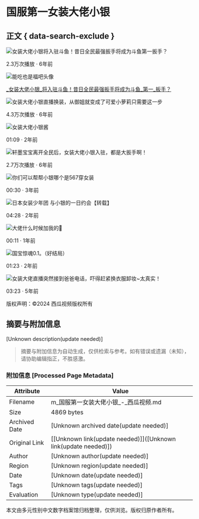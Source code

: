 # 国服第一女装大佬小银

## 正文 { data-search-exclude }


![女装大佬小银将入驻斗鱼！昔日全民最强扳手将成为斗鱼第一扳手？](//p26-sign.bdxiguaimg.com/pgc-image/1536390303462e34b49b298~tplv-pk90l89vgd-crop-center:864:486.jpeg?appId=1768&biz_tag=video1609_custom%2Fnone&channelId=0&customType=custom%2Fnone&from=401_large_image_list&imageType=video1609&isImmersiveScene=0&is_stream=0&lk3s=9d3f5bff&logId=202501212224338FAE07C796BBE3131864&requestFrom=401&x-expires=1769005474&x-signature=JW0h60SHNMQhEHlH1rtHv0wgYiU%3D)

2.3万次播放 · 6年前

![能吃也是福吧头像](//p9.bdxiguaimg.com/img/mosaic-legacy/ff2600004789f5424f91~72x72.image)

[_女装大佬小银_将入驻斗鱼！昔日全民最强扳手将成为斗鱼_第一_扳手？](https://www.ixigua.com/6598749364259127816)

![女装大佬小银直播换装，从御姐就变成了可爱小萝莉只需要这一步](//p26-sign.bdxiguaimg.com/mosaic-legacy/5f8b00091c49e79af61d~tplv-pk90l89vgd-crop-center:864:486.jpeg?appId=1768&biz_tag=video1609_custom%2Fnone&channelId=0&customType=custom%2Fnone&from=401_large_image_list&imageType=video1609&isImmersiveScene=0&is_stream=0&lk3s=9d3f5bff&logId=202501212224338FAE07C796BBE3131864&requestFrom=401&x-expires=1769005474&x-signature=764y4JavwhP9LVJTzxY3XTC%2B6ww%3D)

4.3万次播放 · 6年前

![女装大佬小银酱](//p26-sign.bdxiguaimg.com/tos-cn-i-0026/5e6705583534464a887c06e57850d68b~tplv-pk90l89vgd-crop-center:864:486.jpeg?appId=1768&biz_tag=video1609_custom%2Fnone&channelId=0&customType=custom%2Fnone&from=401_large_image_list&imageType=video1609&isImmersiveScene=0&is_stream=0&lk3s=9d3f5bff&logId=202501212224338FAE07C796BBE3131864&requestFrom=401&x-expires=1769005474&x-signature=7yMMakMeFWPulhJFTcyIQQdXY9Y%3D)

01:09 · 2年前

![轩墨宝宝离开全民后，女装大佬小银入驻，都是大扳手啊！](//p3-sign.bdxiguaimg.com/mosaic-legacy/60790007bdc292347d24~tplv-pk90l89vgd-crop-center:864:486.jpeg?appId=1768&biz_tag=video1609_custom%2Fnone&channelId=0&customType=custom%2Fnone&from=401_large_image_list&imageType=video1609&isImmersiveScene=0&is_stream=0&lk3s=9d3f5bff&logId=202501212224338FAE07C796BBE3131864&requestFrom=401&x-expires=1769005474&x-signature=w6uis8S81CkcPHQBGKGyuCCwBqM%3D)

2.7万次播放 · 6年前

![你们可以帮帮小银哪个是567穿女装](//p3-sign.bdxiguaimg.com/tos-cn-i-0026/919418321e634fcf9ae3c5c56391478b~tplv-pk90l89vgd-crop-center:864:486.jpeg?appId=1768&biz_tag=video1609_custom%2Fnone&channelId=0&customType=custom%2Fnone&from=401_large_image_list&imageType=video1609&isImmersiveScene=0&is_stream=0&lk3s=9d3f5bff&logId=202501212224338FAE07C796BBE3131864&requestFrom=401&x-expires=1769005474&x-signature=YEDKHspO4ELjDUhzvAJRSgKp2%2Fo%3D)

00:30 · 3年前

![日本女装少年团 与小银的一日约会【转载】](//p3-sign.bdxiguaimg.com/tos-cn-i-0004/624d77a91b5545bea91067c68a8e0caa~tplv-pk90l89vgd-crop-center:864:486.jpeg?appId=1768&biz_tag=video1609_custom%2Fnone&channelId=0&customType=custom%2Fnone&from=401_large_image_list&imageType=video1609&isImmersiveScene=0&is_stream=0&lk3s=9d3f5bff&logId=202501212224338FAE07C796BBE3131864&requestFrom=401&x-expires=1769005474&x-signature=qCQcTNKc7bYy5%2BkmV3jTZKXZoZ0%3D)

04:28 · 2年前

![大佬什么时候加我的🤔](//p26-sign.bdxiguaimg.com/tos-cn-i-0026/e50f65fdd05a4bcd9fab882c1e1d8843~tplv-pk90l89vgd-crop-center:864:486.jpeg?appId=1768&biz_tag=video1609_custom%2Fnone&channelId=0&customType=custom%2Fnone&from=401_large_image_list&imageType=video1609&isImmersiveScene=0&is_stream=0&lk3s=9d3f5bff&logId=202501212224338FAE07C796BBE3131864&requestFrom=401&x-expires=1769005474&x-signature=ndXOlZs5HyqOEtFE9SF21W5c%2B%2Fk%3D)

00:11 · 1年前

![国宝惊魂0.1。（好结局）](//p3-sign.bdxiguaimg.com/tos-cn-i-0026/7e6f4087a1754bf8841faac13349acc0~tplv-pk90l89vgd-crop-center:864:486.jpeg?appId=1768&biz_tag=video1609_custom%2Fnone&channelId=0&customType=custom%2Fnone&from=401_large_image_list&imageType=video1609&isImmersiveScene=0&is_stream=0&lk3s=9d3f5bff&logId=202501212224338FAE07C796BBE3131864&requestFrom=401&x-expires=1769005474&x-signature=uUF0ghs4tpErX64ManBEFgbg3cQ%3D)

01:23 · 2年前

![女装大佬直播突然接到爸爸电话，吓得赶紧换衣服卸妆~太真实！](https://p3-sign.bdxiguaimg.com/tos-cn-p-0000/e64e098c5f0643acb4cf64553b9d7900~tplv-pk90l89vgd-crop-center:864:486.jpeg?appId=1768&biz_tag=video1609_custom%2Fnone&channelId=0&customType=custom%2Fnone&from=401_large_image_list&imageType=video1609&isImmersiveScene=0&is_stream=0&lk3s=9d3f5bff&logId=20250121222500A1580FB37987CCBA9A2F&requestFrom=401&x-expires=1769005500&x-signature=%2FaiRvPSSHsHiKeK5Sd0CCA8rAWE%3D)

03:23 · 5年前

版权声明：©2024 西瓜视频版权所有
<!-- tcd_original_link https://m.ixigua.com/s/%E5%9B%BD%E6%9C%8D%E7%AC%AC%E4%B8%80%E5%A5%B3%E8%A3%85%E5%A4%A7%E4%BD%AC%E5%B0%8F%E9%93%B6 -->


## 摘要与附加信息

<!-- tcd_abstract -->
[Unknown description(update needed)]
<!-- tcd_abstract_end -->

> 摘要与附加信息为自动生成，仅供检索与参考。如有错误或遗漏（未知），请协助编辑指正，不胜感激。

### 附加信息 [Processed Page Metadata]

| Attribute       | Value                                  |
|-----------------|----------------------------------------|
| Filename        | m_国服第一女装大佬小银_-_西瓜视频.md                             |
| Size            | 4869 bytes                           |
| Archived Date   | [Unknown archived date(update needed)]                             |
| Original Link   | [[Unknown link(update needed)]]([Unknown link(update needed)])                       |
| Author          | [Unknown author(update needed)]                               |
| Region          | [Unknown region(update needed)]                               |
| Date            | [Unknown date(update needed)]                                 |
| Tags            | [Unknown tags(update needed)]                                 |
| Evaluation            | [Unknown type(update needed)]                                 |
<!-- tcd_table_end -->

本文由多元性别中文数字档案馆归档整理，仅供浏览。版权归原作者所有。
